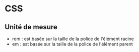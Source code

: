 # CSS

## Unité de mesure
-  rem : est basée sur la taille de la police de l'élément racine
-  em : est basée sur la taille de la police de l'élément parent
